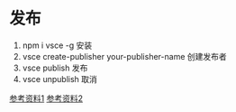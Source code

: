 # 发布
1. npm i vsce -g 安装
2. vsce create-publisher your-publisher-name 创建发布者
3. vsce publish  发布
4. vsce unpublish  取消 

[参考资料1](https://www.cnblogs.com/liuxianan/p/vscode-plugin-publish.html)
[参考资料2](https://www.cnblogs.com/liuxianan/p/vscode-plugin-publish.html#%E5%88%9B%E5%BB%BA%E5%8F%91%E5%B8%83%E8%B4%A6%E5%8F%B7)